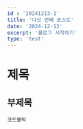 ```yaml
---
id : '20241213-1'
title: '다섯 번째 포스트'
date: '2024-12-13'
excerpt: '블로그 시작하기'
type: 'test'
---
```


# 제목

## 부제목

```
코드블럭
```